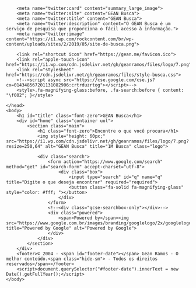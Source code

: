 <!--

><(((('>
╔═╗╔═╗╔═╗╔╗╔ ╔╦╗╔═╗
║ ╦║╣ ╠═╣║║║ ║║║║╣ 
╚═╝╚═╝╩ ╩╝╚╝o╩ ╩╚═╝
-->
<!DOCTYPE html>
<html lang="pt-br">
	<head>
		<meta charset="UTF-8">
		<meta name="viewport" content="width=device-width, initial-scale=1.0">
		<title>GEAN Busca</title>
		<meta name="description" content="O GEAN Busca é um serviço de pesquisa que proporciona o fácil acesso à informação.">
		<meta property="og:locale" content="pt_BR">
		<meta property="og:url" content="https://gean.me/">
		<meta property="og:title" content="GEAN Busca">
		<meta property="og:site_name" content="GEAN Busca">
		<meta property="og:description" content="O GEAN Busca é um serviço de pesquisa que proporciona o fácil acesso à informação.">
		<meta property="og:image" content="https://i1.wp.com/rockcontent.com/br/wp-content/uploads/sites/2/2019/05/site-de-busca.png">

		<meta name="twitter:card" content="summary_large_image">
		<meta name="twitter:site" content="GEAN Busca">
		<meta name="twitter:title" content="GEAN Busca">
		<meta name="twitter:description" content="O GEAN Busca é um serviço de pesquisa que proporciona o fácil acesso à informação.">
		<meta name="twitter:image" content="https://i1.wp.com/rockcontent.com/br/wp-content/uploads/sites/2/2019/05/site-de-busca.png">

		<link rel="shortcut icon" href="https://gean.me/favicon.ico">
		<link rel="apple-touch-icon" href="https://i1.wp.com/cdn.jsdelivr.net/gh/geanramos/files/logo/7.png">
		<link rel="stylesheet" href="https://cdn.jsdelivr.net/gh/geanramos/files/style-busca.css">
		<!--<script async src="https://cse.google.com/cse.js?cx=014348567201131082906:crtrduzrtog"></script>-->
		<style>.fa-magnifying-glass:before, .fa-search:before { content: "\f002"; }</style>

	</head>
	<body>
		<h1 id="title" class="font-zero">GEAN Busca</h1>
		<div id="home" class="container uol">
			<section class="main">
				<h1 class="font-zero">Encontre o que você procura</h1>
				<img style="height: 60px;" src="https://i1.wp.com/cdn.jsdelivr.net/gh/geanramos/files/logo/7.png?resize=250,64" alt="GEAN Busca" title="1M Busca" class="logo">
                
				<div class="search">
					<form action="https://www.google.com/search" method="get" id="search-form" accept-charset="utf-8">
						<div class="box">
							<input type="search" id="q" name="q" title="Digite o que deseja encontrar" required="required">
							<button class="fa-solid fa-magnifying-glass" style="color: #fff; "></button>
						</div>
					</form>
                    <!--<div class="gcse-searchbox-only"></div>-->
					<div class="powered">
						<span>Powered by</span><img src="https://www.google.com.br/images/branding/googlelogo/2x/googlelogo_color_92x30dp.png" title="Powered by Google" alt="Powered by Google">
					</div>
				</div>
			</section>
		</div>
		<footer>© 2004 - <span id="footer-date"></span> Gean Ramos - O melhor conteúdo.<span class="hide-sm"> - Todos os direitos reservados</span></footer>
		<script>document.querySelector("#footer-date").innerText = new Date().getFullYear();</script>
	</body>
</html>
